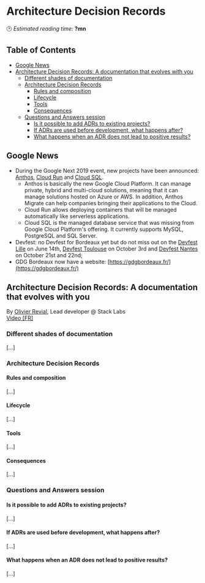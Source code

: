 # Architecture Decision Records
🕑 *Estimated reading time:* **?mn**

## Table of Contents

  * [Google News](#google-news)
  * [Architecture Decision Records: A documentation that evolves with you](#architecture-decision-records-a-documentation-that-evolves-with-you)
    + [Different shades of documentation](#different-shades-of-documentation)
    + [Architecture Decision Records](#architecture-decision-records-1)
      - [Rules and composition](#rules-and-composition)
      - [Lifecycle](#lifecycle)
      - [Tools](#tools)
      - [Consequences](#consequences)
    + [Questions and Answers session](#questions-and-answers-session)
      - [Is it possible to add ADRs to existing projects?](#is-it-possible-to-add-adrs-to-existing-projects)
      - [If ADRs are used before development, what happens after?](#if-adrs-are-used-before-development-what-happens-after)
      - [What happens when an ADR does not lead to positive results?](#what-happens-when-an-adr-does-not-lead-to-positive-results)

## Google News

* During the Google Next 2019 event, new projects have been announced: [Anthos](https://cloud.google.com/anthos/), [Cloud Run](https://cloud.google.com/run/) and [Cloud SQL](https://cloud.google.com/sql/).
    * Anthos is basically the new Google Cloud Platform. It can manage private, hybrid and multi-cloud solutions, meaning that it can manage solutions hosted on Azure or AWS. In addition, Anthos Migrate can help companies bringing their applications to the Cloud.
    * Cloud Run allows deploying containers that will be managed automatically like serverless applications.
    * Cloud SQL is the managed database service that was missing from Google Cloud Platform's offering. It currently supports MySQL, PostgreSQL and SQL Server.
* Devfest: no Devfest for Bordeaux yet but do not miss out on the [Devfest Lille](https://devfest.gdglille.org/) on June 14th, [Devfest Toulouse](https://2019.devfesttoulouse.fr/) on October 3rd and [Devfest Nantes](https://devfest.gdgnantes.com/) on October 21st and 22nd;
* GDG Bordeaux now have a website: [https://gdgbordeaux.fr/](https://gdgbordeaux.fr/)

## Architecture Decision Records: A documentation that evolves with you

By [Olivier Revial](https://twitter.com/pommeDouze), Lead developer @ Stack Labs  
[Video \[FR\]](https://www.youtube.com/watch?v=0CkihCLf_4A)

### Different shades of documentation

[...]

### Architecture Decision Records

#### Rules and composition

[...]

#### Lifecycle

[...]

#### Tools

[...]

#### Consequences

[...]

### Questions and Answers session

#### Is it possible to add ADRs to existing projects?

[...]

#### If ADRs are used before development, what happens after?

[...]

#### What happens when an ADR does not lead to positive results?

[...]